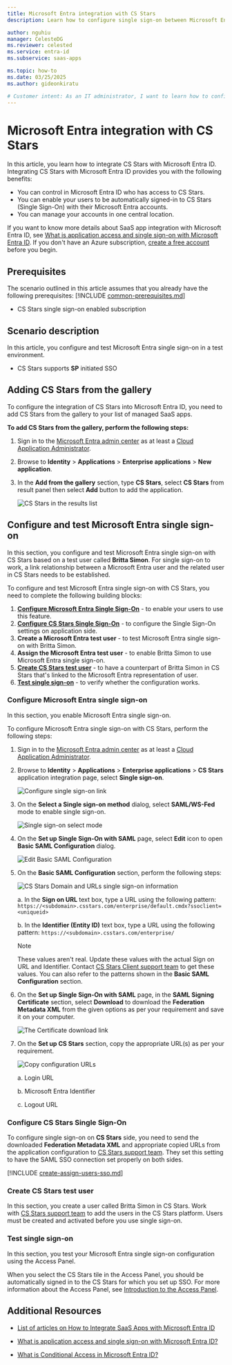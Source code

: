 ```yaml
---
title: Microsoft Entra integration with CS Stars
description: Learn how to configure single sign-on between Microsoft Entra ID and CS Stars.

author: nguhiu
manager: CelesteDG
ms.reviewer: celested
ms.service: entra-id
ms.subservice: saas-apps

ms.topic: how-to
ms.date: 03/25/2025
ms.author: gideonkiratu

# Customer intent: As an IT administrator, I want to learn how to configure single sign-on between Microsoft Entra ID and CS Stars so that I can control who has access to CS Stars, enable automatic sign-in with Microsoft Entra accounts, and manage my accounts in one central location.
---
```

# Microsoft Entra integration with CS Stars

In this article,  you learn how to integrate CS Stars with Microsoft Entra ID.
Integrating CS Stars with Microsoft Entra ID provides you with the following benefits:

* You can control in Microsoft Entra ID who has access to CS Stars.
* You can enable your users to be automatically signed-in to CS Stars (Single Sign-On) with their Microsoft Entra accounts.
* You can manage your accounts in one central location.

If you want to know more details about SaaS app integration with Microsoft Entra ID, see [What is application access and single sign-on with Microsoft Entra ID](~/identity/enterprise-apps/what-is-single-sign-on.md).
If you don't have an Azure subscription, [create a free account](https://azure.microsoft.com/free/) before you begin.

## Prerequisites
The scenario outlined in this article assumes that you already have the following prerequisites:
[!INCLUDE [common-prerequisites.md](~/identity/saas-apps/includes/common-prerequisites.md)]
* CS Stars single sign-on enabled subscription

## Scenario description

In this article,  you configure and test Microsoft Entra single sign-on in a test environment.

* CS Stars supports **SP** initiated SSO

## Adding CS Stars from the gallery

To configure the integration of CS Stars into Microsoft Entra ID, you need to add CS Stars from the gallery to your list of managed SaaS apps.

**To add CS Stars from the gallery, perform the following steps:**

1. Sign in to the [Microsoft Entra admin center](https://entra.microsoft.com) as at least a [Cloud Application Administrator](~/identity/role-based-access-control/permissions-reference.md#cloud-application-administrator).
1. Browse to **Identity** > **Applications** > **Enterprise applications** > **New application**.
1. In the **Add from the gallery** section, type **CS Stars**, select **CS Stars** from result panel then select **Add** button to add the application.

    ![CS Stars in the results list](common/search-new-app.png)

<a name='configure-and-test-azure-ad-single-sign-on'></a>

## Configure and test Microsoft Entra single sign-on

In this section, you configure and test Microsoft Entra single sign-on with CS Stars based on a test user called **Britta Simon**.
For single sign-on to work, a link relationship between a Microsoft Entra user and the related user in CS Stars needs to be established.

To configure and test Microsoft Entra single sign-on with CS Stars, you need to complete the following building blocks:

1. **[Configure Microsoft Entra Single Sign-On](#configure-azure-ad-single-sign-on)** - to enable your users to use this feature.
2. **[Configure CS Stars Single Sign-On](#configure-cs-stars-single-sign-on)** - to configure the Single Sign-On settings on application side.
3. **Create a Microsoft Entra test user** - to test Microsoft Entra single sign-on with Britta Simon.
4. **Assign the Microsoft Entra test user** - to enable Britta Simon to use Microsoft Entra single sign-on.
5. **[Create CS Stars test user](#create-cs-stars-test-user)** - to have a counterpart of Britta Simon in CS Stars that's linked to the Microsoft Entra representation of user.
6. **[Test single sign-on](#test-single-sign-on)** - to verify whether the configuration works.

<a name='configure-azure-ad-single-sign-on'></a>

### Configure Microsoft Entra single sign-on

In this section, you enable Microsoft Entra single sign-on.

To configure Microsoft Entra single sign-on with CS Stars, perform the following steps:

1. Sign in to the [Microsoft Entra admin center](https://entra.microsoft.com) as at least a [Cloud Application Administrator](~/identity/role-based-access-control/permissions-reference.md#cloud-application-administrator).
1. Browse to **Identity** > **Applications** > **Enterprise applications** > **CS Stars** application integration page, select **Single sign-on**.

    ![Configure single sign-on link](common/select-sso.png)

1. On the **Select a Single sign-on method** dialog, select **SAML/WS-Fed** mode to enable single sign-on.

    ![Single sign-on select mode](common/select-saml-option.png)

1. On the **Set up Single Sign-On with SAML** page, select **Edit** icon to open **Basic SAML Configuration** dialog.

    ![Edit Basic SAML Configuration](common/edit-urls.png)

1. On the **Basic SAML Configuration** section, perform the following steps:

    ![CS Stars Domain and URLs single sign-on information](common/sp-identifier.png)

    a. In the **Sign on URL** text box, type a URL using the following pattern:
    `https://<subdomain>.csstars.com/enterprise/default.cmdx?ssoclient=<uniqueid>`

    b. In the **Identifier (Entity ID)** text box, type a URL using the following pattern:
    `https://<subdomain>.csstars.com/enterprise/`

    > [!NOTE]
    > These values aren't real. Update these values with the actual Sign on URL and Identifier. Contact [CS Stars Client support team](https://riskonnect.com/support/) to get these values. You can also refer to the patterns shown in the **Basic SAML Configuration** section.

4. On the **Set up Single Sign-On with SAML** page, in the **SAML Signing Certificate** section, select **Download** to download the **Federation Metadata XML** from the given options as per your requirement and save it on your computer.

    ![The Certificate download link](common/metadataxml.png)

6. On the **Set up CS Stars** section, copy the appropriate URL(s) as per your requirement.

    ![Copy configuration URLs](common/copy-configuration-urls.png)

    a. Login URL

    b. Microsoft Entra Identifier

    c. Logout URL

### Configure CS Stars Single Sign-On

To configure single sign-on on **CS Stars** side, you need to send the downloaded **Federation Metadata XML** and appropriate copied URLs from the application configuration to [CS Stars support team](https://riskonnect.com/support/). They set this setting to have the SAML SSO connection set properly on both sides.

<a name='create-an-azure-ad-test-user'></a>

[!INCLUDE [create-assign-users-sso.md](~/identity/saas-apps/includes/create-assign-users-sso.md)]

### Create CS Stars test user

In this section, you create a user called Britta Simon in CS Stars. Work with [CS Stars support team](https://riskonnect.com/support/) to add the users in the CS Stars platform. Users must be created and activated before you use single sign-on.

### Test single sign-on 

In this section, you test your Microsoft Entra single sign-on configuration using the Access Panel.

When you select the CS Stars tile in the Access Panel, you should be automatically signed in to the CS Stars for which you set up SSO. For more information about the Access Panel, see [Introduction to the Access Panel](https://support.microsoft.com/account-billing/sign-in-and-start-apps-from-the-my-apps-portal-2f3b1bae-0e5a-4a86-a33e-876fbd2a4510).

## Additional Resources

- [List of articles on How to Integrate SaaS Apps with Microsoft Entra ID](./tutorial-list.md)

- [What is application access and single sign-on with Microsoft Entra ID?](~/identity/enterprise-apps/what-is-single-sign-on.md)

- [What is Conditional Access in Microsoft Entra ID?](~/identity/conditional-access/overview.md)
